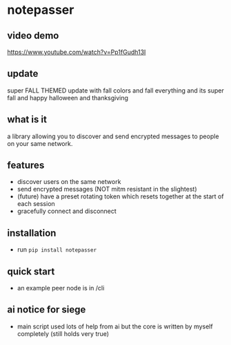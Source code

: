 # notepasser

## video demo
https://www.youtube.com/watch?v=Pp1fGudh13I

## update
super FALL THEMED update with fall colors and fall everything and its super fall and happy halloween and thanksgiving

## what is it
a library allowing you to discover and send encrypted messages to people on your same network.

## features
- discover users on the same network
- send encrypted messages (NOT mitm resistant in the slightest)
- (future) have a preset rotating token which resets together at the start of each session
- gracefully connect and disconnect

## installation
- run `pip install notepasser`

## quick start
- an example peer node is in /cli

## ai notice for siege
- main script used lots of help from ai but the core is written by myself completely (still holds very true)
